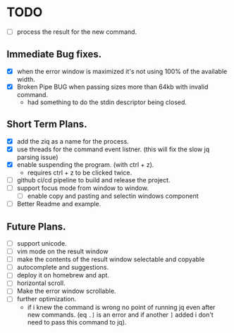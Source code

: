 # TODO
 - [ ] process the result for the new command.



## Immediate Bug fixes.
- [x] when the error window is maximized it's not using 100% of the available width.
- [x] Broken Pipe BUG when passing sizes more than 64kb with invalid command.
    - had something to do the stdin descriptor being closed.
## Short Term Plans.
- [x] add the ziq as a name for the process.
- [x] use threads for the command event listner. (this will fix the slow jq parsing issue)
- [x] enable suspending the program. (with ctrl + z).
    - requires ctrl + z to be clicked twice.
- [ ] github ci/cd pipeline to build and release the project.
- [ ] support focus mode from window to window.
    - [ ] enable copy and pasting and selectin windows component
- [ ] Better Readme and example.

## Future Plans.
- [ ] support unicode.
- [ ] vim mode on the result window
- [ ] make the contents of the result window selectable and copyable
- [ ] autocomplete and suggestions.
- [ ] deploy it on homebrew and apt.
- [ ] horizontal scroll.
- [ ] Make the error window scrollable.
- [ ] further optimization.
    - if i knew the command is wrong no point of running jq even after new commands.
        (eq `.]` is an error and if another `]` added i don't need to pass this command to jq).
